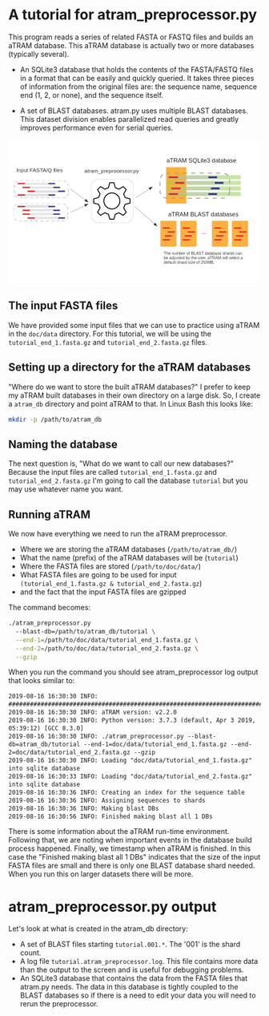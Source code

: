 # A tutorial for atram_preprocessor.py

This program reads a series of related FASTA or FASTQ files and builds an aTRAM database. This aTRAM database is actually two or more databases (typically several).

- An SQLite3 database that holds the contents of the FASTA/FASTQ files in a format that can be easily and quickly queried. It takes three pieces of information from the original files are: the sequence name, sequence end (1, 2, or none), and the sequence itself.


- A set of BLAST databases. atram.py uses multiple BLAST databases. This dataset division enables parallelized read queries and greatly improves performance even for serial queries.

![atram_preprocessor.py](images/atram_preprocessor.png "aTRAM pre-processor")

## The input FASTA files

We have provided some input files that we can use to practice using aTRAM in the `doc/data` directory. For this tutorial, we will be using the `tutorial_end_1.fasta.gz` and `tutorial_end_2.fasta.gz` files.

## Setting up a directory for the aTRAM databases

"Where do we want to store the built aTRAM databases?" I prefer to keep my aTRAM built databases in their own directory on a large disk. So, I create a `atram_db` directory and point aTRAM to that. In Linux Bash this looks like:

```bash
mkdir -p /path/to/atram_db
```

## Naming the database

The next question is, "What do we want to call our new databases?" Because the input files are called `tutorial_end_1.fasta.gz` and `tutorial_end_2.fasta.gz` I'm going to call the database `tutorial` but you may use whatever name you want.

## Running aTRAM

We now have everything we need to run the aTRAM preprocessor.
- Where we are storing the aTRAM databases (`/path/to/atram_db/`)
- What the name (prefix) of the aTRAM databases will be (`tutorial`)
- Where the FASTA files are stored (`/path/to/doc/data/`)
- What FASTA files are going to be used for input `(tutorial_end_1.fasta.gz & tutorial_end_2.fasta.gz`)
- and the fact that the input FASTA files are gzipped

The command becomes:

```bash
./atram_preprocessor.py
  --blast-db=/path/to/atram_db/tutorial \
  --end-1=/path/to/doc/data/tutorial_end_1.fasta.gz \
  --end-2=/path/to/doc/data/tutorial_end_2.fasta.gz \
  --gzip
```

When you run the command you should see atram_preprocessor log output that looks similar to:

```
2019-08-16 16:30:30 INFO: ################################################################################
2019-08-16 16:30:30 INFO: aTRAM version: v2.2.0
2019-08-16 16:30:30 INFO: Python version: 3.7.3 (default, Apr 3 2019, 05:39:12) [GCC 8.3.0]
2019-08-16 16:30:30 INFO: ./atram_preprocessor.py --blast-db=atram_db/tutorial --end-1=doc/data/tutorial_end_1.fasta.gz --end-2=doc/data/tutorial_end_2.fasta.gz --gzip
2019-08-16 16:30:30 INFO: Loading "doc/data/tutorial_end_1.fasta.gz" into sqlite database
2019-08-16 16:30:33 INFO: Loading "doc/data/tutorial_end_2.fasta.gz" into sqlite database
2019-08-16 16:30:36 INFO: Creating an index for the sequence table
2019-08-16 16:30:36 INFO: Assigning sequences to shards
2019-08-16 16:30:36 INFO: Making blast DBs
2019-08-16 16:30:56 INFO: Finished making blast all 1 DBs
```

There is some information about the aTRAM run-time environment. Following that, we are noting when important events in the database build process happened. Finally, we timestamp when aTRAM is finished. In this case the "Finished making blast all 1 DBs" indicates that the size of the input FASTA files are small and there is only one BLAST database shard needed. When you run this on larger datasets there will be more.

# atram_preprocessor.py output

Let's look at what is created in the atram_db directory:
- A set of BLAST files starting `tutorial.001.*`. The '001' is the shard count.
- A log file `tutorial.atram_preprocessor.log`. This file contains more data than the output to the screen and is useful for debugging problems.
- An SQLite3 database that contains the data from the FASTA files that atram.py needs. The data in this database is tightly coupled to the BLAST databases so if there is a need to edit your data you will need to rerun the preprocessor.
